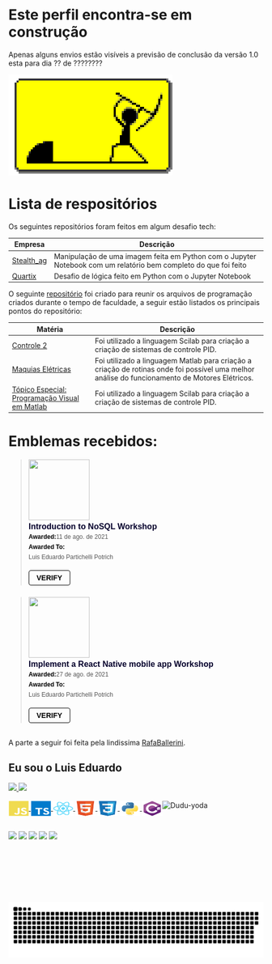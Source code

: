 # Este perfil encontra-se em construção

Apenas alguns envios estão visíveis a previsão de conclusão da versão 1.0 esta para dia ?? de ????????

  <a>
    <img height="200em" align="center" src="https://github.com/LuisPotrich/LuisPotrich/blob/main/on_workgif.gif"/>
  </a>

<!--
**LuisPotrich/LuisPotrich** is a ✨ _special_ ✨ repository because its `README.md` (this file) appears on your GitHub profile.

Here are some ideas to get you started:

- 🔭 I’m currently working on ...
- 🌱 I’m currently learning ...
- 👯 I’m looking to collaborate on ...
- 🤔 I’m looking for help with ...
- 💬 Ask me about ...
- 📫 How to reach me: ...
- 😄 Pronouns: ...
- ⚡ Fun fact: ...

Completar pelo site https://wakatime.com/plugins/status?onboarding=true
[![willianrod's wakatime stats](https://github-readme-stats.vercel.app/api/wakatime?username=luispotrich)](https://github.com/anuraghazra/github-readme-stats)


Para destacar cada repositorio
[![Readme Card](https://github-readme-stats.vercel.app/api/pin/?username=LuisPotrich&repo=LuisPotrich&theme=blue-green)]



-->

# Lista de respositórios

Os seguintes repositórios foram feitos em algum desafio tech:

| Empresa | Descrição |
| --- | --- |
| [Stealth_ag](https://github.com/LuisPotrich/Stealth_ag) | Manipulação de uma imagem feita em Python com o Jupyter Notebook com um relatório bem completo do que foi feito |
| [Quartix](https://github.com/LuisPotrich/Quartix) | Desafio de lógica feito em Python com o Jupyter Notebook |

O seguinte [repositório](https://github.com/LuisPotrich/university) foi criado para reunir os arquivos de programação criados durante o tempo de faculdade, a seguir estão listados os principais pontos do repositório:

| Matéria | Descrição |
| --- | --- |
| [Controle 2](https://github.com/LuisPotrich/Controle_2) | Foi utilizado a linguagem Scilab para criação a criação de sistemas de controle PID. |
| [Maquias Elétricas](https://github.com/LuisPotrich/Maquias_Eletricas) | Foi utilizado a linguagem Matlab para criação a criação de rotinas onde foi possível uma melhor análise do funcionamento de Motores Elétricos. |
| [Tópico Especial: Programação Visual em Matlab](https://github.com/LuisPotrich/TE_Matlab) | Foi utilizado a linguagem Scilab para criação a criação de sistemas de controle PID. |



# Emblemas recebidos:

<div>
<blockquote class="badgr-badge" style="font-family: Helvetica, Roboto, &quot;Segoe UI&quot;, Calibri, sans-serif;"><a href="https://api.badgr.io/public/assertions/kqscO8AmT66DfVMFX1If6w?identity__email=dudupotrich%40gmail.com"><img width="120px" height="120px" src="https://api.badgr.io/public/assertions/kqscO8AmT66DfVMFX1If6w/image"></a><p class="badgr-badge-name" style="hyphens: auto; overflow-wrap: break-word; word-wrap: break-word;margin: 0; font-size: 16px; font-weight: 600; font-style: normal; font-stretch: normal; line-height: 1.25; letter-spacing: normal; text-align: left; color: #05012c;">Introduction to NoSQL Workshop</p><p class="badgr-badge-date" style="margin: 0; font-size: 12px; font-style: normal; font-stretch: normal; line-height: 1.67; letter-spacing: normal; text-align: left; color: #555555;"><strong style="font-size: 12px; font-weight: bold; font-style: normal; font-stretch: normal; line-height: 1.67; letter-spacing: normal; text-align: left; color: #000;">Awarded:</strong>11 de ago. de 2021</p><p class="badgr-badge-recipient" style="margin: 0; font-size: 12px; font-style: normal; font-stretch: normal; line-height: 1.67; letter-spacing: normal; text-align: left; color: #555555;"><strong style="font-size: 12px; font-weight: bold; font-style: normal; font-stretch: normal; line-height: 1.67; letter-spacing: normal; text-align: left; color: #000;">Awarded To:</strong><span style="display: block;"> Luis Eduardo Partichelli Potrich</span></p><p style="margin: 16px 0; padding: 0;"><a class="badgr-badge-verify" target="_blank" href="https://badgecheck.io?url=https%3A%2F%2Fapi.badgr.io%2Fpublic%2Fassertions%2FkqscO8AmT66DfVMFX1If6w%3Fidentity__email%3Ddudupotrich%2540gmail.com&amp;identity__email=dudupotrich%40gmail.com" style="box-sizing: content-box; display: flex; align-items: center; justify-content: center; margin: 0; font-size:14px; font-weight: bold; width: 48px; height: 16px; border-radius: 4px; border: solid 1px black; text-decoration: none; padding: 6px 16px; margin: 16px 0; color: black;">VERIFY</a></blockquote>
</div>

###

<div>
<blockquote class="badgr-badge" style="font-family: Helvetica, Roboto, &quot;Segoe UI&quot;, Calibri, sans-serif;"><a href="https://api.badgr.io/public/assertions/1CMz6hzRTia5RMF0etDr-g?identity__email=dudupotrich%40gmail.com"><img width="120px" height="120px" src="https://api.badgr.io/public/assertions/1CMz6hzRTia5RMF0etDr-g/image"></a><p class="badgr-badge-name" style="hyphens: auto; overflow-wrap: break-word; word-wrap: break-word;margin: 0; font-size: 16px; font-weight: 600; font-style: normal; font-stretch: normal; line-height: 1.25; letter-spacing: normal; text-align: left; color: #05012c;">Implement a React Native mobile app Workshop</p><p class="badgr-badge-date" style="margin: 0; font-size: 12px; font-style: normal; font-stretch: normal; line-height: 1.67; letter-spacing: normal; text-align: left; color: #555555;"><strong style="font-size: 12px; font-weight: bold; font-style: normal; font-stretch: normal; line-height: 1.67; letter-spacing: normal; text-align: left; color: #000;">Awarded:</strong>27 de ago. de 2021</p><p class="badgr-badge-recipient" style="margin: 0; font-size: 12px; font-style: normal; font-stretch: normal; line-height: 1.67; letter-spacing: normal; text-align: left; color: #555555;"><strong style="font-size: 12px; font-weight: bold; font-style: normal; font-stretch: normal; line-height: 1.67; letter-spacing: normal; text-align: left; color: #000;">Awarded To:</strong><span style="display: block;"> Luis Eduardo Partichelli Potrich</span></p><p style="margin: 16px 0; padding: 0;"><a class="badgr-badge-verify" target="_blank" href="https://badgecheck.io?url=https%3A%2F%2Fapi.badgr.io%2Fpublic%2Fassertions%2F1CMz6hzRTia5RMF0etDr-g%3Fidentity__email%3Ddudupotrich%2540gmail.com&amp;identity__email=dudupotrich%40gmail.com" style="box-sizing: content-box; display: flex; align-items: center; justify-content: center; margin: 0; font-size:14px; font-weight: bold; width: 48px; height: 16px; border-radius: 4px; border: solid 1px black; text-decoration: none; padding: 6px 16px; margin: 16px 0; color: black;">VERIFY</a></blockquote>
</div>

  
  
##
A parte a seguir foi feita pela lindissima <a href="https://github.com/rafaballerini">RafaBallerini</a>.
##


## Eu sou o Luis Eduardo

 <div>
  <a href="https://github.com/LuisPotrich">
  <img height="200em" src="https://github-readme-stats.vercel.app/api?username=luispotrich&show_icons=true&theme=blue-green&include_all_commits=true&count_private=true"/>
  <img height="200em" src="https://github-readme-stats.vercel.app/api/top-langs/?username=luispotrich&layout=compact&langs_count=10&theme=blue-green"/>
</div>
  
<div style="display: inline_block"><br>
  <img align="center" alt="Dudu-Js" height="30" width="40" src="https://raw.githubusercontent.com/devicons/devicon/master/icons/javascript/javascript-plain.svg">
  <img align="center" alt="Dudu-Ts" height="30" width="40" src="https://raw.githubusercontent.com/devicons/devicon/master/icons/typescript/typescript-plain.svg">
  <img align="center" alt="Dudu-React" height="30" width="40" src="https://raw.githubusercontent.com/devicons/devicon/master/icons/react/react-original.svg">
  <img align="center" alt="Dudu-HTML" height="30" width="40" src="https://raw.githubusercontent.com/devicons/devicon/master/icons/html5/html5-original.svg">
  <img align="center" alt="Dudu-CSS" height="30" width="40" src="https://raw.githubusercontent.com/devicons/devicon/master/icons/css3/css3-original.svg">
  <img align="center" alt="Dudu-Python" height="30" width="40" src="https://raw.githubusercontent.com/devicons/devicon/master/icons/python/python-original.svg">
  <img align="center" alt="Dudu-Csharp" height="30" width="40" src="https://raw.githubusercontent.com/devicons/devicon/master/icons/csharp/csharp-original.svg">
  <img align="right" alt="Dudu-yoda" height="200" width="200" src="https://cdn.discordapp.com/attachments/768822390829744158/872651669039636540/download20210803222227.png">
</div>
  
 ##
  
<div> 
  <a href="https://instagram.com/luispotrich" target="_blank"><img src="https://img.shields.io/badge/-Instagram-%23E4405F?style=for-the-badge&logo=instagram&logoColor=white" target="_blank"></a>
 	<a href="https://www.twitch.tv/luispotrich" target="_blank"><img src="https://img.shields.io/badge/Twitch-9146FF?style=for-the-badge&logo=twitch&logoColor=white" target="_blank"></a>
 <a href="https://discord.gg/vBgC7Farma" target="_blank"><img src="https://img.shields.io/badge/Discord-7289DA?style=for-the-badge&logo=discord&logoColor=white" target="_blank"></a> 
  <a href = "mailto:dudupotrich@gmail.com"><img src="https://img.shields.io/badge/-Gmail-%23333?style=for-the-badge&logo=gmail&logoColor=white" target="_blank"></a>
  <a href="https://www.linkedin.com/in/luispotrich" target="_blank"><img src="https://img.shields.io/badge/-LinkedIn-%230077B5?style=for-the-badge&logo=linkedin&logoColor=white" target="_blank"></a> 
 
  ![Snake animation](https://github.com/LuisPotrich/LuisPotrich/blob/output/github-contribution-grid-snake.svg)
 
</div>

##
  
<div>
  
  
</div>

